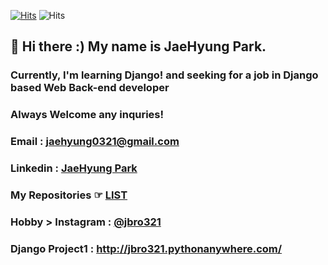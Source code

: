 [![Hits](https://hits.seeyoufarm.com/api/count/incr/badge.svg?url=https%3A%2F%2Fgithub.com%2Fjbro321)](https://hits.seeyoufarm.com) ![Hits](https://img.shields.io/github/followers/jbro321?label=Follow)

## 👋 Hi there :) My name is JaeHyung Park.
### Currently, I'm learning Django! and seeking for a job in Django based Web Back-end developer
### Always Welcome any inquries!

### Email : jaehyung0321@gmail.com
### Linkedin : [JaeHyung Park](http://linkedin.com/in/jaehyung-park-69b672202)
### My Repositories ☞ [LIST](INDEX.md)
### Hobby > Instagram : [@jbro321](https://www.instagram.com/jbro321/)

### Django Project1 : http://jbro321.pythonanywhere.com/

<!--
![jbro321's github stats](https://github-readme-stats.vercel.app/api?username=jbro321&show_icons=true&theme=merko)
## My major is Biomedical Engineering

**jbro321/jbro321** is a ✨ _special_ ✨ repository because its `README.md` (this file) appears on your GitHub profile.

Here are some ideas to get you started:

- 🔭 I’m currently working on ...
- 🌱 I’m currently learning ...
- 👯 I’m looking to collaborate on ...
- 🤔 I’m looking for help with ...
- 💬 Ask me about ...
- 📫 How to reach me: ...
- 😄 Pronouns: ...
- ⚡ Fun fact: ...
-->
